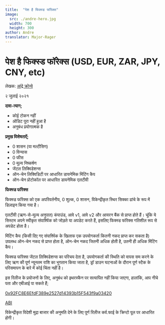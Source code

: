 ```yaml
---
title:  "पेश है फिक्स्ड फॉरेक्स"
image:
  src: ./andre-hero.jpg
  width: 700
  height: 300
author: Andre
translator: Major-Rager
---
```


# पेश है फिक्स्ड फॉरेक्स (USD, EUR, ZAR, JPY, CNY, etc)

लेखक: [आंद्रे क्रोन्ये](https://twitter.com/AndreCronjeTech)

२ जुलाई २०२१ 

**दावा-त्याग;**

- कोई टोकन नहीं
- ऑडिट पूरा नहीं हुआ है
- अनुबंध प्रयोगात्मक है

**प्रमुख विशेषताऐं;**

- 0 शासन (या मल्टीसिग)
- 0 विन्यास
- 0 फीस
- 0 मूल्य निष्कर्षण
- जेंटल लिक्विडेशन्स 
- ऑन-चेन लिक्विडिटी पर आधारित डायनेमिक मिंटिंग कैप
- ऑन-चेन प्रोटोकॉल पर आधारित डायनेमिक एलटीवी

**फिक्स्ड फॉरेक्स**

फिक्स्ड फॉरेक्स को एक अपरिवर्तनीय, 0 शुल्क, 0 शासन, विकेन्द्रीकृत स्थिर सिक्का ढांचे के रूप में डिज़ाइन किया गया है।

एलटीवी (ऋण-से-मूल्य अनुपात) कंपाउंड, आवे v1, आवे v2 और आयरन बैंक से प्राप्त होते हैं। चूंकि ये सिस्टम अपने स्वीकृत संपार्श्विक को जोड़ते या अपडेट करते हैं, इसलिए फिक्स्ड फॉरेक्स गतिशील रूप से अपडेट होता है।

मिंटिंग कैप (किसी दिए गए संपार्श्विक के खिलाफ एक उपयोगकर्ता कितनी नकद प्राप्त कर सकता है) उपलब्ध ऑन-चेन नकद से प्राप्त होता है, ऑन-चेन नकद जितनी अधिक होती है, उतनी ही अधिक मिंटिंग कैप।

फिक्स्ड फॉरेक्स जेंटल लिक्विडेशन्स का परिचय देता है, उपयोगकर्ता की स्थिति को वापस सम करने के लिए ऋण की पूर्ण न्यूनतम राशि का भुगतान किया जाता है, ड्रॉ डाउन घटनाओं के दौरान पूर्ण स्टैक के परिसमापन के बारे में कोई चिंता नहीं है।

इस रिलीज के प्रयोजनों के लिए, अनुबंध को इथरस्कैन पर सत्यापित नहीं किया जाएगा, हालांकि, आप नीचे पता और एबीआई पा सकते हैं;

[0x92FC8E6EfdF389e2527d14393b15F543f9a03420](https://etherscan.io/address/0x92fc8e6efdf389e2527d14393b15f543f9a03420)

[ABI](https://gist.github.com/andrecronje/4ce11e8603a7f61af4619a86647db1d4)

विकेन्द्रीकृत विदेशी मुद्रा बाजार की अनुमति देने के लिए पूर्ण रिलीज कर्व.फाई के क्रिप्टो पूल पर आधारित होगी।